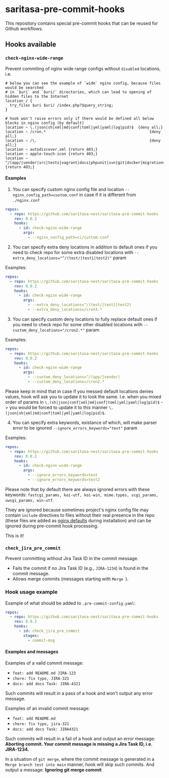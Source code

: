 # saritasa-pre-commit-hooks

This repository contains special pre-commit hooks that can be reused for Github workflows.

## Hooks available

### `check-nginx-wide-range`

Prevent commiting of nginx wide range configs without `disabled` locations, i.e.

```
# below you can see the example of `wide` nginx config, because files would be searched
# in `$uri` and `$uri/` directories, which can lead to opening of hidden files to the Internet
location / {
  try_files $uri $uri/ /index.php?$query_string;
}

# hook won't raise errors only if there would be defined all below blocks in nginx config (by default)
location ~ \.(json|sh|xml|md|conf|toml|yml|yaml|log|pid)$  {deny all;}
location ~ /cron.*                                              {deny all;}
location ~ /\.                                                  {deny all;}
location ~ autodiscover.xml {return 403;}
location ~ apple-touch-icon {return 403;}
location ~ ^/(app/|vendor|src|tests|vagrant|docs|phpunit|svn|git|docker|migrations|Makefile) {return 403;}
```

#### Examples

1. You can specify custom nginx config file and location `--nginx_config_path=custom.conf`  in case if it is different from `./nginx.conf`

```.pre-commit-config.yaml
repos:
  - repo: https://github.com/saritasa-nest/saritasa-pre-commit-hooks
    rev: 0.0.2
    hooks:
      - id: check-nginx-wide-range
        args:
          - --nginx_config_path=ci/custom.conf
```

2. You can specify extra deny locations in addition to default ones if you need to check repo for some extra disabled locations with `--extra_deny_locations="^/(test/|test1|test2)"` param

Examples:

```.pre-commit-config.yaml
repos:
  - repo: https://github.com/saritasa-nest/saritasa-pre-commit-hooks
    rev: 0.0.2
    hooks:
      - id: check-nginx-wide-range
        args:
          - --extra_deny_locations=^/(test/|test1|test2)
          - --extra_deny_locations=/cron3.*
```

3. You can specify custom deny locations to fully replace default ones if you need to check repo for some other disabled locations with `--custom_deny_locations="/cron2.*"` param

Examples:

```.pre-commit-config.yaml
repos:
  - repo: https://github.com/saritasa-nest/saritasa-pre-commit-hooks
    rev: 0.0.2
    hooks:
      - id: check-nginx-wide-range
        args:
          - --custom_deny_locations=^/(app/|vendor)
          - --custom_deny_locations=/cron2.*
```

Please keep in mind that in case if you messed default locations denies values, hook will ask you to update it to look the same. I.e. when you mixed order of params in `\.(sh|json|conf|xml|md|conf|toml|yml|yaml|log|pid)$` -> you would be forced to update it to this manner `\.(json|sh|xml|md|conf|toml|yml|yaml|log|pid)$`.

4. You can specify extra keywords, existance of which, will make parser error to be ignored `--ignore_errors_keywords="test"` param

Examples:

```.pre-commit-config.yaml
repos:
  - repo: https://github.com/saritasa-nest/saritasa-pre-commit-hooks
    rev: 0.0.2
    hooks:
      - id: check-nginx-wide-range
        args:
          - --ignore_errors_keywords=test
          - --ignore_errors_keywords=test2
```

Please note that by default there are always ignored errors with these keywords: `fastcgi_params, koi-utf, koi-win, mime.types, scgi_params, uwsgi_params, win-utf`.

Thiey are ignored because sometimes project's nginx config file may contain `include` directives to files without their real presence in the repo (these files are added as [nginx defaults](https://github.com/nginx/nginx/tree/master/conf) during installation) and can be ignored during pre-commit hook processing.

This is it!

### `check_jira_pre_commit`

Prevent committing without Jira Task ID in the commit message.

- Fails the commit if no Jira Task ID (e.g., `JIRA-1234`) is found in the commit message.
- Allows merge commits (messages starting with `Merge `).

### Hook usage example

Example of what should be added to `.pre-commit-config.yaml`:

```yaml
repos:
  - repo: https://github.com/saritasa-nest/saritasa-pre-commit-hooks
    rev: 0.0.2
    hooks:
      - id: check_jira_pre_commit
        stages:
          - commit-msg
```

#### Examples and messages

Examples of a valid commit message:
- `feat: add README.md JIRA-123`
- `chore: fix typo, JIRA-321`
- `docs: add docs Task: JIRA-4321`

Such commits will result in a pass of a hook and won't output any error message.

Examples of an invalid commit message:
- `feat: add README.md`
- `chore: fix typo, jira-321`
- `docs: add docs Task: JIRA4321`

Such commits will result in a fail of a hook and output an error message:
**Aborting commit. Your commit message is missing a Jira Task ID, i.e. JIRA-1234.**

In a situation of `git merge`, where the commit message is generated in a `Merge branch test into main` manner, hook will skip such commits.
And output a message:
**Ignoring git merge commit**
